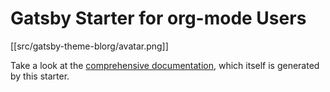 # Gatsby Starter for org-mode Users

[[src/gatsby-theme-blorg/avatar.png]]

Take a look at the [comprehensive documentation](https://orgapp.github.io/gatsby-starter-blorg/), which itself is generated by this starter.
